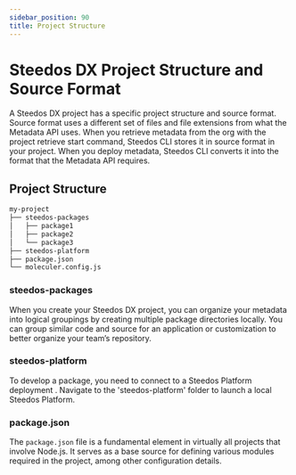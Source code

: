 ```yaml
---
sidebar_position: 90
title: Project Structure
---
```


# Steedos DX Project Structure and Source Format

A Steedos DX project has a specific project structure and source format. Source format uses a different set of files and file extensions from what the Metadata API uses. When you retrieve metadata from the org with the project retrieve start command, Steedos CLI stores it in source format in your project. When you deploy metadata, Steedos CLI converts it into the format that the Metadata API requires.

## Project Structure

```bash
my-project
├── steedos-packages
│   ├── package1
│   ├── package2
│   └── package3
├── steedos-platform
├── package.json
└── moleculer.config.js
```

### steedos-packages

When you create your Steedos DX project, you can organize your metadata into logical groupings by creating multiple package directories locally. You can group similar code and source for an application or customization to better organize your team’s repository. 

### steedos-platform

To develop a package, you need to connect to a Steedos Platform deployment . Navigate to the 'steedos-platform' folder to launch a local Steedos Platform.

### package.json

The `package.json` file is a fundamental element in virtually all projects that involve Node.js. It serves as a base source for defining various modules required in the project, among other configuration details. 

